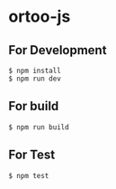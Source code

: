 # ortoo-js


## For Development

```
$ npm install
$ npm run dev
```

## For build
```
$ npm run build
```

## For Test 

```
$ npm test
```